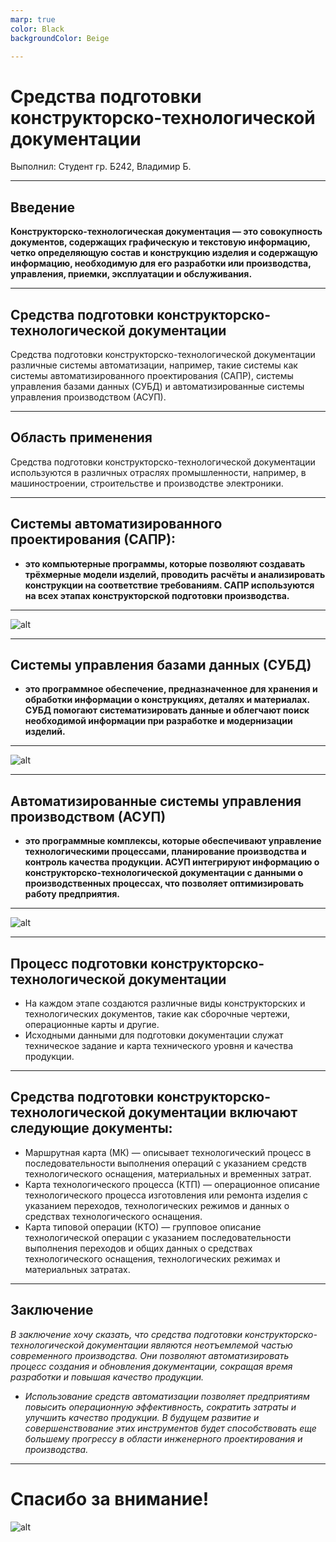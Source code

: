 ```yaml
---
marp: true
color: Black
backgroundColor: Beige

---
```

<!-- _backgroundColor: LightBlue -->
# Средства подготовки конструкторско-технологической документации
Выполнил: Студент гр. Б242, Владимир Б.

---
<!-- _backgroundColor: LightYellow -->
## Введение

 **Конструкторско-технологическая документация — это совокупность документов, содержащих графическую и текстовую информацию, четко определяющую состав и конструкцию изделия и содержащую информацию, необходимую для его разработки или производства, управления, приемки, эксплуатации и обслуживания.**

---

## Средства подготовки конструкторско-технологической документации

Средства подготовки конструкторско-технологической документации различные системы автоматизации, например, такие системы как системы автоматизированного проектирования (САПР), системы управления базами данных (СУБД) и автоматизированные системы управления производством (АСУП).

---

## Область применения

Средства подготовки конструкторско-технологической документации используются в различных отраслях промышленности, например, в машиностроении, строительстве и производстве электроники.


---
<!-- _backgroundColor: LightGray -->
## Системы автоматизированного проектирования (САПР): 

- **это компьютерные программы, которые позволяют создавать трёхмерные модели изделий, проводить расчёты и анализировать конструкции на соответствие требованиям. САПР используются на всех этапах конструкторской подготовки производства.**
---
![alt](https://upload.wikimedia.org/wikipedia/commons/c/cf/CAD-system_classification.png)

---
<!-- _backgroundColor: LightGray -->
## Системы управления базами данных (СУБД)

- **это программное обеспечение, предназначенное для хранения и обработки информации о конструкциях, деталях и материалах. СУБД помогают систематизировать данные и облегчают поиск необходимой информации при разработке и модернизации изделий.**

---
![alt](https://studfile.net/html/764/338/html_C8I2NIyBwz.r4ES/img-OnP2h4.png)

---
<!-- _backgroundColor: LightGray -->
## Автоматизированные системы управления производством (АСУП)

- **это программные комплексы, которые обеспечивают управление технологическими процессами, планирование производства и контроль качества продукции. АСУП интегрируют информацию о конструкторско-технологической документации с данными о производственных процессах, что позволяет оптимизировать работу предприятия.**

---
![alt](https://studfile.net/html/2706/410/html_d2yDhhBXjw.9ag1/img-LcggWg.png)

---
## Процесс подготовки конструкторско-технологической документации

- На каждом этапе создаются различные виды конструкторских и технологических документов, такие как сборочные чертежи, операционные карты и другие.
- Исходными данными для подготовки документации служат техническое задание и карта технического уровня и качества продукции.

---

## Средства подготовки конструкторско-технологической документации включают следующие документы:

- Маршрутная карта (МК) — описывает технологический процесс в последовательности выполнения операций с указанием средств технологического оснащения, материальных и временных затрат.
- Карта технологического процесса (КТП) — операционное описание технологического процесса изготовления или ремонта изделия с указанием переходов, технологических режимов и данных о средствах технологического оснащения.
- Карта типовой операции (КТО) — групповое описание технологической операции с указанием последовательности выполнения переходов и общих данных о средствах технологического оснащения, технологических режимах и материальных затратах.


---
<!-- _backgroundColor: LightYellow -->
## Заключение

 *В заключение хочу сказать, что средства подготовки конструкторско-технологической документации являются неотъемлемой частью современного производства. Они позволяют автоматизировать процесс создания и обновления документации, сокращая время разработки и повышая качество продукции.*
 - *Использование средств автоматизации позволяет предприятиям повысить операционную эффективность, сократить затраты и улучшить качество продукции. В будущем развитие и совершенствование этих инструментов будет способствовать еще большему прогрессу в области инженерного проектирования и производства.*
---
<!-- _backgroundColor: LightBlue -->
# Спасибо за внимание!
![alt](https://t4.ftcdn.net/jpg/05/83/93/05/240_F_583930552_64TmzQFGxKMyG0riPQKw4Kt1Tl02anjL.jpg)